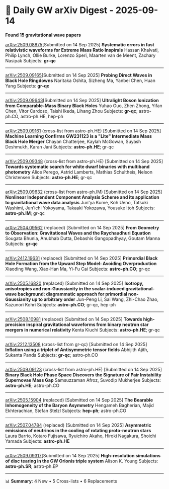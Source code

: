# 📡 Daily GW arXiv Digest - 2025-09-14
**Found 15 gravitational wave papers**

[arXiv:2509.08875](https://arxiv.org/abs/2509.08875)[Submitted on 14 Sep 2025]
**Systematic errors in fast relativistic waveforms for Extreme Mass Ratio Inspirals**
Hassan Khalvati, Philip Lynch, Ollie Burke, Lorenzo Speri, Maarten van de Meent, Zachary Nasipak
Subjects: **gr-qc**

---

[arXiv:2509.09165](https://arxiv.org/abs/2509.09165)[Submitted on 14 Sep 2025]
**Probing Direct Waves in Black Hole Ringdowns**
Naritaka Oshita, Sizheng Ma, Yanbei Chen, Huan Yang
Subjects: **gr-qc**

---

[arXiv:2509.09643](https://arxiv.org/abs/2509.09643)[Submitted on 14 Sep 2025]
**Ultralight Boson Ionization from Comparable-Mass Binary Black Holes**
Yuhao Guo, Zhen Zhong, Yifan Chen, Vitor Cardoso, Taishi Ikeda, Lihang Zhou
Subjects: **gr-qc**; astro-ph.CO, astro-ph.HE, hep-ph

---

[arXiv:2509.09161](https://arxiv.org/abs/2509.09161) (cross-list from astro-ph.HE) [Submitted on 14 Sep 2025]
**Machine Learning Confirms GW231123 is a "Lite" Intermediate Mass Black Hole Merger**
Chayan Chatterjee, Kaylah McGowan, Suyash Deshmukh, Karan Jani
Subjects: **astro-ph.HE**; gr-qc

---

[arXiv:2509.09348](https://arxiv.org/abs/2509.09348) (cross-list from astro-ph.HE) [Submitted on 14 Sep 2025]
**Towards systematic search for white dwarf binaries with multiband photometry**
Alice Perego, Astrid Lamberts, Mathias Schultheis, Nelson Christensen
Subjects: **astro-ph.HE**; gr-qc

---

[arXiv:2509.09632](https://arxiv.org/abs/2509.09632) (cross-list from astro-ph.IM) [Submitted on 14 Sep 2025]
**Nonlinear Independent Component Analysis Scheme and its application to gravitational wave data analysis**
Jun'ya Kume, Koh Ueno, Tatsuki Washimi, Jun'ichi Yokoyama, Takaaki Yokozawa, Yousuke Itoh
Subjects: **astro-ph.IM**; gr-qc

---

[arXiv:2504.09562](https://arxiv.org/abs/2504.09562) (replaced) [Submitted on 14 Sep 2025]
**From Geometry to Observation: Gravitational Waves and the Raychaudhuri Equation**
Sougata Bhunia, Anubhab Dutta, Debashis Gangopadhyay, Goutam Manna
Subjects: **gr-qc**

---

[arXiv:2412.19631](https://arxiv.org/abs/2412.19631) (replaced) [Submitted on 14 Sep 2025]
**Primordial Black Hole Formation from the Upward Step Model: Avoiding Overproduction**
Xiaoding Wang, Xiao-Han Ma, Yi-Fu Cai
Subjects: **astro-ph.CO**; gr-qc

---

[arXiv:2505.16820](https://arxiv.org/abs/2505.16820) (replaced) [Submitted on 14 Sep 2025]
**Isotropy, anisotropies and non-Gaussianity in the scalar-induced gravitational-wave background: diagrammatic approach for primordial non-Gaussianity up to arbitrary order**
Jun-Peng Li, Sai Wang, Zhi-Chao Zhao, Kazunori Kohri
Subjects: **astro-ph.CO**; gr-qc, hep-ph

---

[arXiv:2508.10981](https://arxiv.org/abs/2508.10981) (replaced) [Submitted on 14 Sep 2025]
**Towards high-precision inspiral gravitational waveforms from binary neutron star mergers in numerical relativity**
Kenta Kiuchi
Subjects: **astro-ph.HE**; gr-qc

---

[arXiv:2212.13508](https://arxiv.org/abs/2212.13508) (cross-list from gr-qc) [Submitted on 14 Sep 2025]
**Inflation using a triplet of Antisymmetric tensor fields**
Abhijith Ajith, Sukanta Panda
Subjects: **gr-qc**; astro-ph.CO

---

[arXiv:2509.09123](https://arxiv.org/abs/2509.09123) (cross-list from astro-ph.HE) [Submitted on 14 Sep 2025]
**Binary Black Hole Phase Space Discovers the Signature of Pair Instability Supernovae Mass Gap**
Samsuzzaman Afroz, Suvodip Mukherjee
Subjects: **astro-ph.HE**; astro-ph.CO

---

[arXiv:2505.15904](https://arxiv.org/abs/2505.15904) (replaced) [Submitted on 14 Sep 2025]
**The Bearable Inhomogeneity of the Baryon Asymmetry**
Hengameh Bagherian, Majid Ekhterachian, Stefan Stelzl
Subjects: **hep-ph**; astro-ph.CO

---

[arXiv:2507.04784](https://arxiv.org/abs/2507.04784) (replaced) [Submitted on 14 Sep 2025]
**Asymmetric emissions of neutrinos in the cooling of rotating proto-neutron stars**
Laura Barrio, Kotaro Fujisawa, Ryuichiro Akaho, Hiroki Nagakura, Shoichi Yamada
Subjects: **astro-ph.HE**

---

[arXiv:2509.09317](https://arxiv.org/abs/2509.09317)[Submitted on 14 Sep 2025]
**High-resolution simulations of disc tearing in the GW Orionis triple system**
Alison K. Young
Subjects: **astro-ph.SR**; astro-ph.EP

---

📊 **Summary**: 4 New • 5 Cross-lists • 6 Replacements